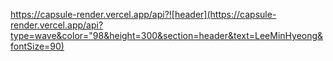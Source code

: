 https://capsule-render.vercel.app/api?![header](https://capsule-render.vercel.app/api?type=wave&color="98&height=300&section=header&text=LeeMinHyeong&fontSize=90)
